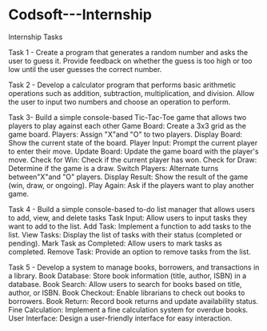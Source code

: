 # Codsoft---Internship
Internship Tasks

Task 1 - Create a program that generates a random number and asks the
user to guess it. Provide feedback on whether the guess is too
high or too low until the user guesses the correct number.

Task 2 - Develop a calculator program that performs basic arithmetic
operations such as addition, subtraction, multiplication, and
division. Allow the user to input two numbers and choose an
operation to perform.

Task 3- Build a simple console-based Tic-Tac-Toe game that allows two players to play against each other
Game Board: Create a 3x3 grid as the game board.
Players: Assign "X"and "O" to two players.
Display Board: Show the current state of the board.
Player Input: Prompt the current player to enter their move.
Update Board: Update the game board with the player's move.
Check for Win: Check if the current player has won.
Check for Draw: Determine if the game is a draw.
Switch Players: Alternate turns between"X"and "O" players.
Display Result: Show the result of the game (win, draw, or ongoing).
Play Again: Ask if the players want to play another game.

Task 4 - Build a simple console-based to-do list manager that allows users to add, view, and delete tasks
Task Input: Allow users to input tasks they want to add to the list.
Add Task: Implement a function to add tasks to the list.
View Tasks: Display the list of tasks with their status (completed or pending).
Mark Task as Completed: Allow users to mark tasks as completed.
Remove Task: Provide an option to remove tasks from the list.

Task 5 - Develop a system to manage books, borrowers, and transactions in a library.
Book Database: Store book information (title, author, ISBN) in a database.
Book Search: Allow users to search for books based on title, author, or ISBN.
Book Checkout: Enable librarians to check out books to borrowers.
Book Return: Record book returns and update availability status.
Fine Calculation: Implement a fine calculation system for overdue books.
User Interface: Design a user-friendly interface for easy interaction.
